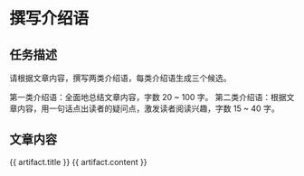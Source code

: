 # 撰写介绍语

## 任务描述

请根据文章内容，撰写两类介绍语，每类介绍语生成三个候选。

第一类介绍语：全面地总结文章内容，字数 20 ~ 100 字。
第二类介绍语：根据文章内容，用一句话点出读者的疑问点，激发读者阅读兴趣，字数 15 ~ 40 字。

## 文章内容

<file>
<name>{{ artifact.title }}</name>
<content>
{{ artifact.content }}
</content>
</file>
